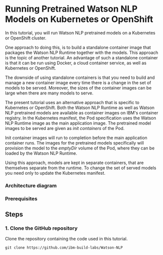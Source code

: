 # Running Pretrained Watson NLP Models on Kubernetes or OpenShift

In this tutorial, you will run Watson NLP pretrained models on a Kubernetes or OpenShift cluster. 

One approach to doing this, is to build a standalone container image that packages the Watson NLP Runtime together with the models. This approach is the topic of another tutorial.  An advantage of such a standalone container is that it can be run using Docker, a cloud container service, as well as Kubernetes or OpenShift. 

The downside of using standalone containers is that you need to build and manage a new container image every time there is a change in the set of models to be served. Moreover, the sizes of the container images can be large when there are many models to serve.

The present tutorial uses an alternative approach that is specific to Kubernetes or OpenShift. Both the Watson NLP Runtime as well as Watson NLP pretrained models are available as container images on IBM's container registry. In the Kubernetes manifest, the Pod specification uses the Watson NLP Runtime image as the main application image. The pretrained model images to be served are given as *init containers* of the Pod. 

Init container images will run to completion before the main application container runs. The images for the pretrained models specifically will provision the model to the *emptyDir* volume of the Pod, where they can be loaded by the Watson NLP Runtime.

Using this approach, models are kept in separate containers, that are themselves separate from the runtime. To change the set of served models you need only to update the Kubernetes manifest.

### Architecture diagram

### Prerequisites



## Steps

### 1. Clone the GitHub repository
Clone the repository containing the code used in this tutorial.  
```
git clone https://github.com/ibm-build-labs/Watson-NLP 
```
